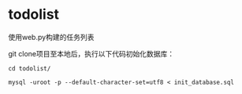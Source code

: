 todolist
========

使用web.py构建的任务列表

git clone项目至本地后，执行以下代码初始化数据库：
    
    cd todolist/
    
    mysql -uroot -p --default-character-set=utf8 < init_database.sql     
